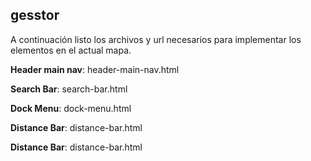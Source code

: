 ## gesstor

A continuación listo los archivos y url necesarios para implementar los elementos en el actual mapa.

**Header main nav**: header-main-nav.html

**Search Bar**: search-bar.html

**Dock Menu**: dock-menu.html

**Distance Bar**: distance-bar.html

**Distance Bar**: distance-bar.html


